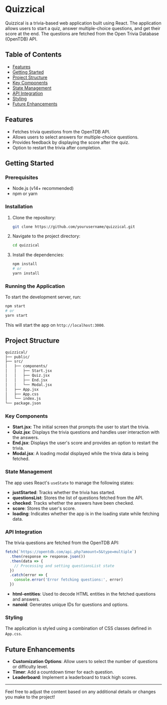 # Quizzical

Quizzical is a trivia-based web application built using React. The application allows users to start a quiz, answer multiple-choice questions, and get their score at the end. The questions are fetched from the Open Trivia Database (OpenTDB) API.

## Table of Contents
- [Features](#features)
- [Getting Started](#getting-started)
- [Project Structure](#project-structure)
- [Key Components](#key-components)
- [State Management](#state-management)
- [API Integration](#api-integration)
- [Styling](#styling)
- [Future Enhancements](#future-enhancements)

## Features
- Fetches trivia questions from the OpenTDB API.
- Allows users to select answers for multiple-choice questions.
- Provides feedback by displaying the score after the quiz.
- Option to restart the trivia after completion.

## Getting Started

### Prerequisites
- Node.js (v14+ recommended)
- npm or yarn

### Installation
1. Clone the repository:
   ```bash
   git clone https://github.com/yourusername/quizzical.git
   ```
2. Navigate to the project directory:
   ```bash
   cd quizzical
   ```
3. Install the dependencies:
   ```bash
   npm install
   # or
   yarn install
   ```

### Running the Application
To start the development server, run:
```bash
npm start
# or
yarn start
```
This will start the app on `http://localhost:3000`.

## Project Structure
```bash
quizzical/
├── public/
├── src/
│   ├── components/
│   │   ├── Start.jsx
│   │   ├── Quiz.jsx
│   │   ├── End.jsx
│   │   └── Modal.jsx
│   ├── App.jsx
│   ├── App.css
│   └── index.js
└── package.json
```

### Key Components
- **Start.jsx**: The initial screen that prompts the user to start the trivia.
- **Quiz.jsx**: Displays the trivia questions and handles user interaction with the answers.
- **End.jsx**: Displays the user's score and provides an option to restart the trivia.
- **Modal.jsx**: A loading modal displayed while the trivia data is being fetched.

### State Management
The app uses React's `useState` to manage the following states:
- **justStarted**: Tracks whether the trivia has started.
- **questionsList**: Stores the list of questions fetched from the API.
- **checked**: Tracks whether the answers have been checked.
- **score**: Stores the user's score.
- **loading**: Indicates whether the app is in the loading state while fetching data.

### API Integration
The trivia questions are fetched from the OpenTDB API:
```javascript
fetch(`https://opentdb.com/api.php?amount=5&type=multiple`)
  .then(response => response.json())
  .then(data => {
    // Processing and setting questionsList state
  })
  .catch(error => {
    console.error('Error fetching questions:', error)
  })
```
- **html-entities**: Used to decode HTML entities in the fetched questions and answers.
- **nanoid**: Generates unique IDs for questions and options.

### Styling
The application is styled using a combination of CSS classes defined in `App.css`.

## Future Enhancements
- **Customization Options**: Allow users to select the number of questions or difficulty level.
- **Timer**: Add a countdown timer for each question.
- **Leaderboard**: Implement a leaderboard to track high scores.

---

Feel free to adjust the content based on any additional details or changes you make to the project!

